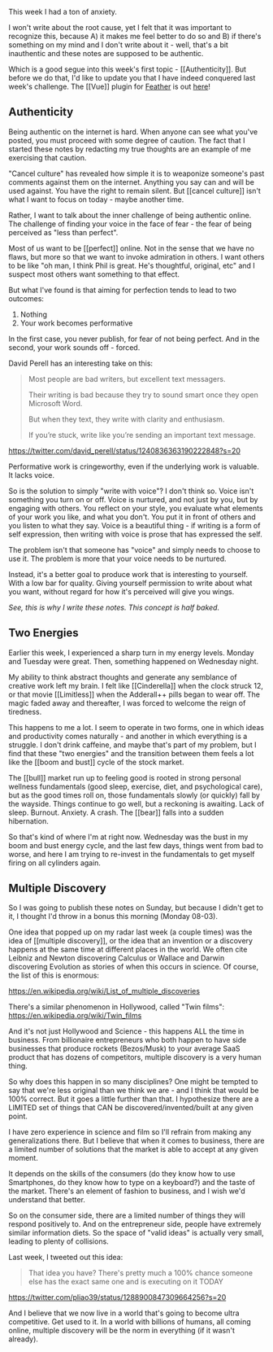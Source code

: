 This week I had a ton of anxiety. 

I won't write about the root cause, yet I felt that it was important to recognize this, because A) it makes me feel better to do so and B)  if there's something on my mind and I don't write about it - well, that's a bit inauthentic and these notes are supposed to be authentic.

Which is a good segue into this week's first topic - [[Authenticity]]. But before we do that, I'd like to update you that I have indeed conquered last week's challenge. The [[Vue]] plugin for [Feather](https://feather.id/) is out [here](https://www.npmjs.com/package/feather-client-vue)!

## Authenticity
Being authentic on the internet is hard. When anyone can see what you've posted, you must proceed with some degree of caution. The fact that I started these notes by redacting my true thoughts are an example of me exercising that caution.

"Cancel culture" has revealed how simple it is to weaponize someone's past comments against them on the internet. Anything you say can and will be used against. You have the right to remain silent. But [[cancel culture]] isn't what I want to focus on today - maybe another time.

Rather, I want to talk about the inner challenge of being authentic online. The challenge of finding your voice in the face of fear - the fear of being perceived as "less than perfect".

Most of us want to be [[perfect]] online. Not in the sense that we have no flaws, but more so that we want to invoke admiration in others. I want others to be like "oh man, I think Phil is great. He's thoughtful, original, etc" and I suspect most others want something to that effect.

But what I've found is that aiming for perfection tends to lead to two outcomes: 

1. Nothing
2. Your work becomes performative 

In the first case, you never publish, for fear of not being perfect. And in the second, your work sounds off - forced.

David Perell has an interesting take on this:

> Most people are bad writers, but excellent text messagers.
> 
> Their writing is bad because they try to sound smart once they open Microsoft Word.
> 
> But when they text, they write with clarity and enthusiasm.
> 
> If you’re stuck, write like you’re sending an important text message.

https://twitter.com/david_perell/status/1240836363190222848?s=20

Performative work is cringeworthy, even if the underlying work is valuable. It lacks voice.

So is the solution to simply "write with voice"? I don't think so. Voice isn't something you turn on or off. Voice is nurtured, and not just by you, but by engaging with others. You reflect on your style, you evaluate what elements of your work you like, and what you don't. You put it in front of others and you listen to what they say. Voice is a beautiful thing - if writing is a form of self expression, then writing with voice is prose that has expressed the self.

The problem isn't that someone has "voice" and simply needs to choose to use it. The problem is more that your voice needs to be nurtured. 

Instead, it's a better goal to produce work that is interesting to yourself. With a low bar for quality. Giving yourself permission to write about what you want, without regard for how it's perceived will give you wings.

*See, this is why I write these notes. This concept is half baked.*

## Two Energies

Earlier this week, I experienced a sharp turn in my energy levels. Monday and Tuesday were great. Then, something happened on Wednesday night.

My ability to think abstract thoughts and generate any semblance of creative work left my brain. I felt like [[Cinderella]] when the clock struck 12, or that movie [[Limitless]] when the Adderall++ pills began to wear off. The magic faded away and thereafter, I was forced to welcome the reign of tiredness.

This happens to me a lot. I seem to operate in two forms, one in which ideas and productivity comes naturally - and another in which everything is a struggle. I don't drink caffeine, and maybe that's part of my problem, but I find that these "two energies" and the transition between them feels a lot like the [[boom and bust]] cycle of the stock market. 

The [[bull]] market run up to feeling good is rooted in strong personal wellness fundamentals (good sleep, exercise, diet, and psychological care), but as the good times roll on, those fundamentals slowly (or quickly) fall by the wayside. Things continue to go well, but a reckoning is awaiting. Lack of sleep. Burnout. Anxiety. A crash. The [[bear]] falls into a sudden hibernation.

So that's kind of where I'm at right now. Wednesday was the bust in my boom and bust energy cycle, and the last few days, things went from bad to worse, and here I am trying to re-invest in the fundamentals to get myself firing on all cylinders again.

## Multiple Discovery

So I was going to publish these notes on Sunday, but because I didn't get to it, I thought I'd throw in a bonus this morning (Monday 08-03).

One idea that popped up on my radar last week (a couple times) was the idea of [[multiple discovery]], or the idea that an invention or a discovery happens at the same time at different places in the world. We often cite Leibniz and Newton discovering Calculus or Wallace and Darwin discovering Evolution as stories of when this occurs in science. Of course, the list of this is enormous:

https://en.wikipedia.org/wiki/List_of_multiple_discoveries

There's a similar phenomenon in Hollywood, called "Twin films": https://en.wikipedia.org/wiki/Twin_films

And it's not just Hollywood and Science - this happens ALL the time in business. From billionaire entrepreneurs who both happen to have side businesses that produce rockets (Bezos/Musk) to your average SaaS product that has dozens of competitors, multiple discovery is a very human thing.

So why does this happen in so many disciplines? One might be tempted to say that we're less original than we think we are - and I think that would be 100% correct. But it goes a little further than that. I hypothesize there are a LIMITED set of things that CAN be discovered/invented/built at any given point.

I have zero experience in science and film so I'll refrain from making any generalizations there. But I believe that when it comes to business, there are a limited number of solutions that the market is able to accept at any given moment.

It depends on the skills of the consumers (do they know how to use Smartphones, do they know how to type on a keyboard?) and the taste of the market. There's an element of fashion to business, and I wish we'd understand that better.

So on the consumer side, there are a limited number of things they will respond positively to. And on the entrepreneur side, people have extremely similar information diets. So the space of "valid ideas" is actually very small, leading to plenty of collisions.

Last week, I tweeted out this idea: 

> That idea you have? There's pretty much a 100% chance someone else has the exact same one and is executing on it TODAY

https://twitter.com/pliao39/status/1288900847309664256?s=20

And I believe that we now live in a world that's going to become ultra competitive. Get used to it. In a world with billions of humans, all coming online, multiple discovery will be the norm in everything (if it wasn't already).

